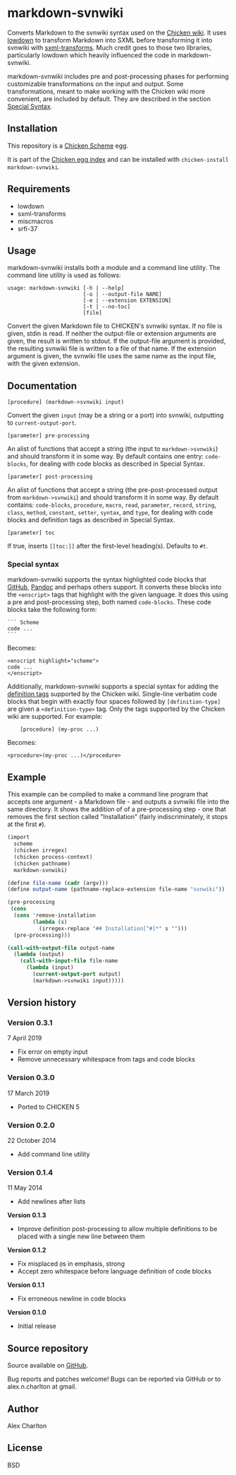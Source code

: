 # markdown-svnwiki
Converts Markdown to the svnwiki syntax used on the [Chicken wiki](https://wiki.call-cc.org/edit-help). It uses [lowdown](https://wiki.call-cc.org/egg/lowdown) to transform Markdown into SXML before transforming it into svnwiki with [sxml-transforms](https://wiki.call-cc.org/egg/sxml-transforms). Much credit goes to those two libraries, particularly lowdown which heavily influenced the code in markdown-svnwiki.

markdown-svnwiki includes pre and post-processing phases for performing customizable transformations on the input and output. Some transformations, meant to make working with the Chicken wiki more convenient, are included by default. They are described in the section [Special Syntax](#special-syntax).

## Installation
This repository is a [Chicken Scheme](https://call-cc.org/) egg.

It is part of the [Chicken egg index](https://eggs.call-cc.org) and can be installed with `chicken-install markdown-svnwiki`.

## Requirements
* lowdown
* sxml-transforms
* miscmacros
* srfi-37

## Usage
markdown-svnwiki installs both a module and a command line utility. The command line utility is used as follows:

    usage: markdown-svnwiki [-h | --help]
                            [-o | --output-file NAME]
                            [-e | --extension EXTENSION]
                            [-t | --no-toc]
                            [file]

Convert the given Markdown file to CHICKEN's svnwiki syntax. If no file is given, stdin is read. If neither the output-file or extension arguments are given, the result is written to stdout. If the output-file argument is provided, the resulting svnwiki file is written to a file of that name. If the extension argument is given, the svnwiki file uses the same name as the input file, with the given extension.

## Documentation

    [procedure] (markdown->svnwiki input)

Convert the given `input` (may be a string or a port) into svnwiki, outputting to `current-output-port`.

    [parameter] pre-processing

An alist of functions that accept a string (the input to `markdown->svnwiki`) and should transform it in some way. By default contains one entry: `code-blocks`, for dealing with code blocks as described in Special Syntax.

    [parameter] post-processing
An alist of functions that accept a string (the pre-post-processed output from `markdown->svnwiki`) and should transform it in some way. By default contains: `code-blocks`, `procedure`, `macro`, `read`, `parameter`, `record`, `string`, `class`, `method`, `constant`, `setter`, `syntax`, and `type`, for dealing with code blocks and definition tags as described in Special Syntax.

    [parameter] toc

If true, inserts `[[toc:]]` after the first-level heading(s). Defaults to `#t`.

### Special syntax
markdown-svnwiki supports the syntax highlighted code blocks that [GitHub](help.github.com/articles/github-flavored-markdown#syntax-highlighting), [Pandoc](http://johnmacfarlane.net/pandoc/README.html#fenced-code-blocks) and perhaps others support. It converts these blocks into the `<enscript>` tags that highlight with the given language. It does this using a pre and post-processing step, both named `code-blocks`. These code blocks take the following form:

    ``` Scheme
    code ...
    ```

Becomes:

    <enscript highlight="scheme">
    code ...
    </enscript>

Additionally, markdown-svnwiki supports a special syntax for adding the [definition tags](https://wiki.call-cc.org/edit-help#extensions-for-chicken-documentation) supported by the Chicken wiki. Single-line verbatim code blocks that begin with exactly four spaces followed by `[definition-type]` are given a `<definition-type>` tag. Only the tags supported by the Chicken wiki are supported. For example:

        [procedure] (my-proc ...)

Becomes:

    <procedure>(my-proc ...)</procedure>

## Example
This example can be compiled to make a command line program that accepts one argument - a Markdown file - and outputs a svnwiki file into the same directory. It shows the addition of of a pre-processing step - one that removes the first section called "Installation" (fairly indiscriminately, it stops at the first `#`).

``` Scheme
(import
  scheme
  (chicken irregex)
  (chicken process-context)
  (chicken pathname)
  markdown-svnwiki)

(define file-name (cadr (argv)))
(define output-name (pathname-replace-extension file-name "svnwiki"))

(pre-processing
 (cons
  (cons 'remove-installation
        (lambda (s)
          (irregex-replace "## Installation[^#]*" s "")))
  (pre-processing)))

(call-with-output-file output-name
  (lambda (output)
    (call-with-input-file file-name
      (lambda (input)
        (current-output-port output)
        (markdown->svnwiki input)))))
```

## Version history

### Version 0.3.1
7 April 2019

* Fix error on empty input
* Remove unnecessary whitespace from tags and code blocks

### Version 0.3.0
17 March 2019

* Ported to CHICKEN 5

### Version 0.2.0
22 October 2014

* Add command line utility

### Version 0.1.4
11 May 2014

* Add newlines after lists

**Version 0.1.3**
* Improve definition post-processing to allow multiple definitions to be placed with a single new line between them

**Version 0.1.2**
* Fix misplaced `@`s in emphasis, strong
* Accept zero whitespace before language definition of code blocks

**Version 0.1.1**
* Fix erroneous newline in code blocks

**Version 0.1.0**
* Initial release

## Source repository
Source available on [GitHub](https://github.com/AlexCharlton/markdown-svnwiki).

Bug reports and patches welcome! Bugs can be reported via GitHub or to alex.n.charlton at gmail.

## Author
Alex Charlton

## License
BSD
